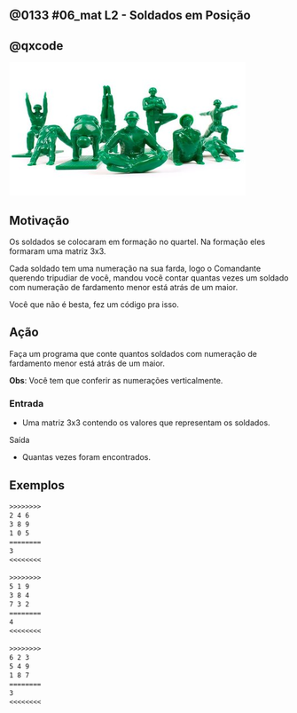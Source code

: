 ## @0133 #06_mat L2 - Soldados em Posição
## @qxcode

![](capa.jpg)

## Motivação

Os soldados se colocaram em formação no quartel. Na formação eles formaram uma matriz 3x3.

Cada soldado tem uma numeração na sua farda, logo o Comandante querendo tripudiar de você, mandou você contar quantas vezes um soldado com numeração de fardamento menor está atrás de um maior.

Você que não é besta, fez um código pra isso.

## Ação

Faça um programa que conte quantos soldados com numeração de fardamento menor está atrás de um maior.

**Obs**: Você tem que conferir as numerações verticalmente.

### Entrada

* Uma matriz 3x3 contendo os valores que representam os soldados.

Saída

* Quantas vezes foram encontrados.

## Exemplos

```
>>>>>>>>
2 4 6
3 8 9
1 0 5
========
3
<<<<<<<<

>>>>>>>>
5 1 9
3 8 4
7 3 2
========
4
<<<<<<<<

>>>>>>>>
6 2 3
5 4 9
1 8 7
========
3
<<<<<<<<
```